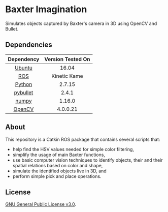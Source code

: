 # Baxter Imagination
Simulates objects captured by Baxter's camera in 3D using OpenCV and Bullet.

## Dependencies
|             Dependency            | Version Tested On |
|:---------------------------------:|:-----------------:|
| [Ubuntu](https://www.ubuntu.com/) | 16.04             |
| [ROS](https://www.ros.org/)       | Kinetic Kame      |
| [Python](https://www.python.org/) | 2.7.15            |
| [pybullet](https://pybullet.org/) | 2.4.1             |
| [numpy](https://www.numpy.org/)   | 1.16.0            |
| [OpenCV](https://www.opencv.org/) | 4.0.0.21          |


## About
This repository is a Catkin ROS package that contains several scripts that:
- help find the HSV values needed for simple color filtering,
- simplify the usage of main Baxter functions,
- use basic computer vision techniques to identify objects, their and their spatial relations based on color and shape,
- simulate the identified objects live in 3D, and
- perform simple pick and place operations.

## License
[GNU General Public License v3.0](https://github.com/ardabbour/baxter-grmmo/blob/master/LICENSE).
